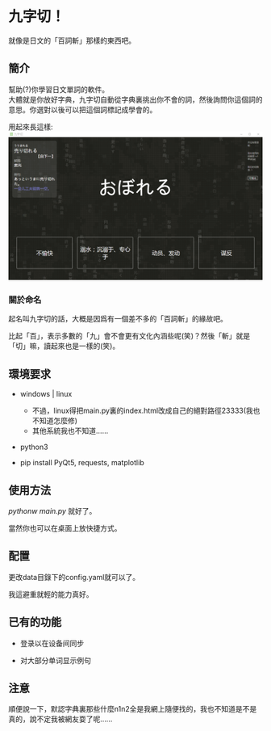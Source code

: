 # 九字切！

就像是日文的「百詞斬」那樣的東西吧。

## 簡介

幫助(?)你學習日文單詞的軟件。  
大體就是你放好字典，九字切自動從字典裏挑出你不會的詞，然後詢問你這個詞的意思。你選對以後可以把這個詞標記成學會的。

用起來長這樣:
![圖1](資源/樣例.png)

### 關於命名
起名叫九字切的話，大概是因爲有一個差不多的「百詞斬」的緣故吧。

比起「百」，表示多數的「九」會不會更有文化內涵些呢(笑)？然後「斬」就是「切」嘛，讀起來也是一樣的(笑)。

## 環境要求

+ windows | linux
	- 不過，linux得把main.py裏的index.html改成自己的絕對路徑23333(我也不知道怎麼修)
	- 其他系統我也不知道……
 

+ python3

+ pip install PyQt5, requests, matplotlib


## 使用方法

_pythonw main.py_ 就好了。

當然你也可以在桌面上放快捷方式。


## 配置

更改data目錄下的config.yaml就可以了。

我這避重就輕的能力真好。


## 已有的功能

+ 登录以在设备间同步

+ 对大部分单词显示例句

## 注意

順便說一下，默認字典裏那些什麼n1n2全是我網上隨便找的，我也不知道是不是真的，說不定我被網友耍了呢……
